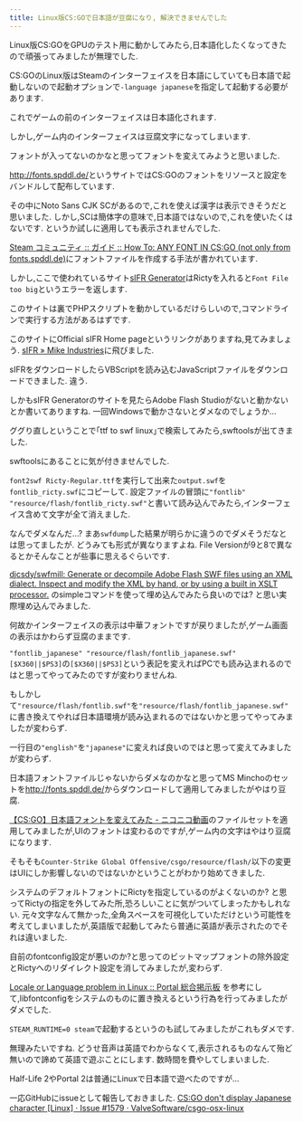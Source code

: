 ```yaml
---
title: Linux版CS:GOで日本語が豆腐になり, 解決できませんでした
---
```


Linux版CS:GOをGPUのテスト用に動かしてみたら,日本語化したくなってきたので頑張ってみましたが無理でした.

CS:GOのLinux版はSteamのインターフェイスを日本語にしていても日本語で起動しないので起動オプションで`-language japanese`を指定して起動する必要があります.

これでゲームの前のインターフェイスは日本語化されます.

しかし,ゲーム内のインターフェイスは豆腐文字になってしまいます.

フォントが入ってないのかなと思ってフォントを変えてみようと思いました.

<http://fonts.spddl.de/>というサイトではCS:GOのフォントをリソースと設定をバンドルして配布しています.

その中にNoto Sans CJK SCがあるので,これを使えば漢字は表示できそうだと思いました.
しかし,SCは簡体字の意味で,日本語ではないので,これを使いたくはないです.
というか試しに適用しても表示されませんでした.

[Steam コミュニティ :: ガイド :: How To: ANY FONT IN CS:GO (not only from fonts.spddl.de)](https://steamcommunity.com/sharedfiles/filedetails/?id=502019504)にフォントファイルを作成する手法が書かれています.

しかし,ここで使われているサイト[sIFR Generator](http://www.sifrgenerator.com/)はRictyを入れると`Font File too big`というエラーを返します.

このサイトは裏でPHPスクリプトを動かしているだけらしいので,コマンドラインで実行する方法があるはずです.

このサイトにOfficial sIFR Home pageというリンクがありますね,見てみましょう.
[sIFR » Mike Industries](https://mikeindustries.com/blog/sifr)に飛びました.

sIFRをダウンロードしたらVBScriptを読み込むJavaScriptファイルをダウンロードできました.
違う.

しかもsIFR Generatorのサイトを見たらAdobe Flash Studioがないと動かないとか書いてありますね.
一回Windowsで動かさないとダメなのでしょうか…

ググり直しということで｢ttf to swf linux｣で検索してみたら,swftoolsが出てきました.

swftoolsにあることに気が付きませんでした.

`font2swf Ricty-Regular.ttf`を実行して出来た`output.swf`を`fontlib_ricty.swf`にコピーして.
設定ファイルの冒頭に`"fontlib" "resource/flash/fontlib_ricty.swf"`と書いて読み込んでみたら,インターフェイス含めて文字が全て消えました.

なんでダメなんだ…?
まあ`swfdump`した結果が明らかに違うのでダメそうだなとは思ってましたが.
どうみても形式が異なりますよね.
File Versionが9と8で異なるとかそんなことが些事に思えるぐらいです.

[djcsdy/swfmill: Generate or decompile Adobe Flash SWF files using an XML dialect. Inspect and modify the XML by hand, or by using a built in XSLT processor.](https://github.com/djcsdy/swfmill)
のsimpleコマンドを使って埋め込んでみたら良いのでは?
と思い実際埋め込んでみました.

何故かインターフェイスの表示は中華フォントですが戻りましたが,ゲーム画面の表示はかわらず豆腐のままです.

`"fontlib_japanese" "resource/flash/fontlib_japanese.swf"	[$X360||$PS3]`の`[$X360||$PS3]`という表記を変えればPCでも読み込まれるのではと思ってやってみたのですが変わりませんね.

もしかして`"resource/flash/fontlib.swf"`を`"resource/flash/fontlib_japanese.swf"`に書き換えてやれば日本語環境が読み込まれるのではないかと思ってやってみましたが変わらず.

一行目の`"english"`を`"japanese"`に変えれば良いのではと思って変えてみましたが変わらず.

日本語フォントファイルじゃないからダメなのかなと思ってMS Minchoのセットを<http://fonts.spddl.de/>からダウンロードして適用してみましたがやはり豆腐.

[【CS:GO】日本語フォントを変えてみた - ニコニコ動画](http://www.nicovideo.jp/watch/sm25367290)のファイルセットを適用してみましたが,UIのフォントは変わるのですが,ゲーム内の文字はやはり豆腐になります.

そもそも`Counter-Strike Global Offensive/csgo/resource/flash/`以下の変更はUIにしか影響しないのではないかということがわかり始めてきました.

システムのデフォルトフォントにRictyを指定しているのがよくないのか?
と思ってRictyの指定を外してみた所,恐ろしいことに気がついてしまったかもしれない.
元々文字なんて無かった,全角スペースを可視化していただけという可能性を考えてしまいましたが,英語版で起動してみたら普通に英語が表示されたのでそれは違いました.

自前のfontconfig設定が悪いのか?と思ってのビットマップフォントの除外設定とRictyへのリダイレクト設定を消してみましたが,変わらず.

[Locale or Language problem in Linux :: Portal 総合掲示板](http://steamcommunity.com/app/400/discussions/0/412446292775908119/#c412446890548360625)
を参考にして,libfontconfigをシステムのものに置き換えるという行為を行ってみましたがダメでした.

`STEAM_RUNTIME=0 steam`で起動するというのも試してみましたがこれもダメです.

無理みたいですね.
どうせ音声は英語でわからなくて,表示されるものなんて殆ど無いので諦めて英語で遊ぶことにします.
数時間を費やしてしまいました.

Half-Life 2やPortal 2は普通にLinuxで日本語で遊べたのですが…

一応GitHubにissueとして報告しておきました.
[CS:GO don't display Japanese character [Linux] · Issue #1579 · ValveSoftware/csgo-osx-linux](https://github.com/ValveSoftware/csgo-osx-linux/issues/1579)
